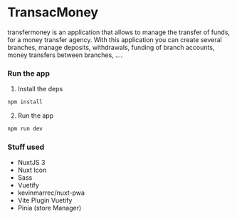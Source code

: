 # TransacMoney

transfermoney is an application that allows to manage the transfer of funds, for a money transfer agency. With this application you can create several branches, manage deposits, withdrawals, funding of branch accounts, money transfers between branches, ....


### Run the app

1. Install the deps

```bash
npm install
```

2. Run the app

```bash
npm run dev
```

### Stuff used

- NuxtJS 3
- Nuxt Icon
- Sass
- Vuetify
- kevinmarrec/nuxt-pwa
- Vite Plugin Vuetify
- Pinia (store Manager)
